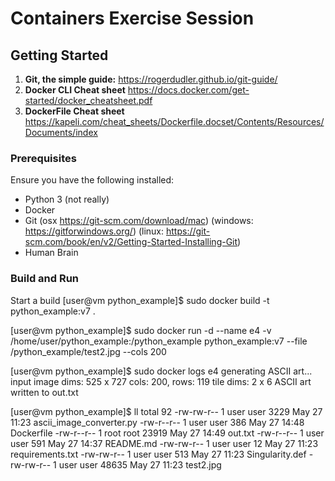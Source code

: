 # Containers Exercise Session

## Getting Started
1. **Git, the simple guide:** https://rogerdudler.github.io/git-guide/
2. **Docker CLI Cheat sheet** https://docs.docker.com/get-started/docker_cheatsheet.pdf
3. **DockerFile Cheat sheet** https://kapeli.com/cheat_sheets/Dockerfile.docset/Contents/Resources/Documents/index


### Prerequisites
Ensure you have the following installed:
- Python 3 (not really)
- Docker
- Git (osx https://git-scm.com/download/mac) (windows: https://gitforwindows.org/) (linux: https://git-scm.com/book/en/v2/Getting-Started-Installing-Git)
- Human Brain




### Build and Run

Start a build
[user@vm python_example]$ sudo docker build -t python_example:v7 .
                                                                                              
[user@vm python_example]$ sudo docker run -d --name e4 -v /home/user/python_example:/python_example python_example:v7 --file /python_example/test2.jpg --cols 200

[user@vm python_example]$ sudo docker logs e4
generating ASCII art...
input image dims: 525 x 727
cols: 200, rows: 119
tile dims: 2 x 6
ASCII art written to out.txt


[user@vm python_example]$ ll
total 92
-rw-rw-r-- 1 user user  3229 May 27 11:23 ascii_image_converter.py
-rw-r--r-- 1 user user   386 May 27 14:48 Dockerfile
-rw-r--r-- 1 root    root    23919 May 27 14:49 out.txt
-rw-r--r-- 1 user user   591 May 27 14:37 README.md
-rw-rw-r-- 1 user user    12 May 27 11:23 requirements.txt
-rw-rw-r-- 1 user user   513 May 27 11:23 Singularity.def
-rw-rw-r-- 1 user user 48635 May 27 11:23 test2.jpg